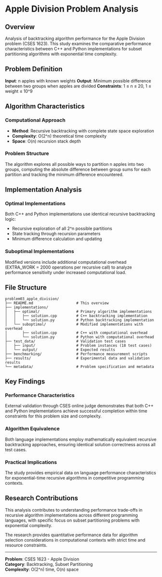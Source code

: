 # Apple Division Problem Analysis

## Overview

Analysis of backtracking algorithm performance for the Apple Division problem (CSES 1623). This study examines the comparative performance characteristics between C++ and Python implementations for subset partitioning algorithms with exponential time complexity.

## Problem Definition

**Input**: n apples with known weights
**Output**: Minimum possible difference between two groups when apples are divided
**Constraints**: 1 ≤ n ≤ 20, 1 ≤ weight ≤ 10^9

## Algorithm Characteristics

### Computational Approach
- **Method**: Recursive backtracking with complete state space exploration
- **Complexity**: O(2^n) theoretical time complexity
- **Space**: O(n) recursion stack depth

### Problem Structure
The algorithm explores all possible ways to partition n apples into two groups, computing the absolute difference between group sums for each partition and tracking the minimum difference encountered.

## Implementation Analysis

### Optimal Implementations
Both C++ and Python implementations use identical recursive backtracking logic:
- Recursive exploration of all 2^n possible partitions
- State tracking through recursion parameters
- Minimum difference calculation and updating

### Suboptimal Implementations
Modified versions include additional computational overhead (EXTRA_WORK = 2000 operations per recursive call) to analyze performance sensitivity under increased computational load.

## File Structure

```
problem03_apple_division/
├── README.md                    # This overview
├── implementations/
│   ├── optimal/                 # Primary algorithm implementations
│   │   ├── solution.cpp         # C++ backtracking implementation
│   │   └── solution.py          # Python backtracking implementation
│   └── suboptimal/              # Modified implementations with overhead
│       ├── solution.cpp         # C++ with computational overhead
│       └── solution.py          # Python with computational overhead
├── test_data/                   # Validation test cases
│   ├── input/                   # Problem instances (18 test cases)
│   └── output/                  # Expected results
├── benchmarking/                # Performance measurement scripts
├── results/                     # Experimental data and validation results
└── metadata/                    # Problem specification and metadata
```

## Key Findings

### Performance Characteristics
External validation through CSES online judge demonstrates that both C++ and Python implementations achieve successful completion within time constraints for this problem size and complexity.

### Algorithm Equivalence
Both language implementations employ mathematically equivalent recursive backtracking approaches, ensuring identical solution correctness across all test cases.

### Practical Implications
The study provides empirical data on language performance characteristics for exponential-time recursive algorithms in competitive programming contexts.

## Research Contributions

This analysis contributes to understanding performance trade-offs in recursive algorithm implementations across different programming languages, with specific focus on subset partitioning problems with exponential complexity.

The research provides quantitative performance data for algorithm selection considerations in computational contexts with strict time and resource constraints.

---

**Problem**: CSES 1623 - Apple Division  
**Category**: Backtracking, Subset Partitioning  
**Complexity**: O(2^n) time, O(n) space

